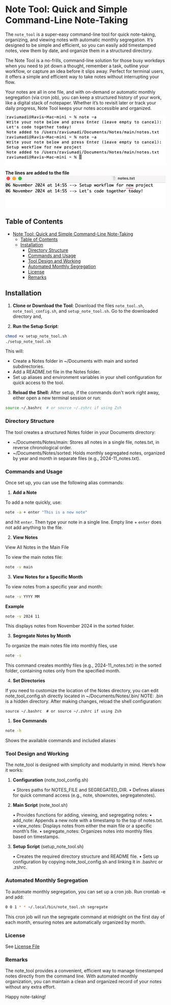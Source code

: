 # Note Tool: Quick and Simple Command-Line Note-Taking

The `note_tool` is a super-easy command-line tool for quick note-taking, organizing, and viewing notes with automatic monthly segregation. It’s designed to be simple and efficient, so you can easily add timestamped notes, view them by date, and organize them in a structured directory.

The Note Tool is a no-frills, command-line solution for those busy workdays when you need to jot down a thought, remember a task, outline your workflow, or capture an idea before it slips away. Perfect for terminal users, it offers a simple and efficient way to take notes without interrupting your flow.

Your notes are all in one file, and with on-demand or automatic monthly segregation (via cron job), you can keep a structured history of your work, like a digital stack of notepaper. Whether it’s to revisit later or track your daily progress, Note Tool keeps your notes accessible and organized.

![Tool Demo](/demo1.png)

**The lines are added to the file**
![Output Demo](/demo2.png)

## Table of Contents
- [Note Tool: Quick and Simple Command-Line Note-Taking](#note-tool-quick-and-simple-command-line-note-taking)
  - [Table of Contents](#table-of-contents)
  - [Installation](#installation)
    - [Directory Structure](#directory-structure)
    - [Commands and Usage](#commands-and-usage)
    - [Tool Design and Working](#tool-design-and-working)
    - [Automated Monthly Segregation](#automated-monthly-segregation)
    - [License](#license)
    - [Remarks](#remarks)


## Installation

1. **Clone or Download the Tool**: Download the files `note_tool.sh`, `note_tool_config.sh`, and `setup_note_tool.sh`. Go to the downloaded directory and,


3. **Run the Setup Script**:
   
```bash
chmod +x setup_note_tool.sh
./setup_note_tool.sh
```

This will:
- Create a Notes folder in ~/Documents with main and sorted subdirectories.
- Add a README.txt file in the Notes folder.
- Set up aliases and environment variables in your shell configuration for quick access to the tool.


3.	**Reload the Shell:**
After setup, if the commands don't work right away, either open a new terminal session or run:
```bash
source ~/.bashrc  # or source ~/.zshrc if using Zsh 
```
### Directory Structure

The tool creates a structured Notes folder in your Documents directory:
- ~/Documents/Notes/main: Stores all notes in a single file, notes.txt, in reverse chronological order.
- ~/Documents/Notes/sorted: Holds monthly segregated notes, organized by year and month in separate files (e.g., 2024-11_notes.txt).


### Commands and Usage

Once set up, you can use the following alias commands:

1. **Add a Note**

To add a note quickly, use:
```bash
note -a + enter "This is a new note"
```
and hit `enter`. Then type your note in a single line. Empty line + `enter` does not add anything to the file.

2. **View Notes**

View All Notes in the Main File

To view the main notes file:

```bash
note -v main
```
3. **View Notes for a Specific Month**

To view notes from a specific year and month:

```bash
note -v YYYY MM
```
**Example**
```bash
note -v 2024 11
```
This displays notes from November 2024 in the sorted folder.

3. **Segregate Notes by Month**

To organize the main notes file into monthly files, use
```bash
note -s
```
This command creates monthly files (e.g., 2024-11_notes.txt) in the sorted folder, containing notes only from the specified month.

4. **Set Directories**

If you need to customize the location of the Notes directory, you can edit note_tool_config.sh directly located in ~/Documents/Notes/.bin/
NOTE: .bin is a hidden directory.
After making changes, reload the shell configuration:
```bssh
source ~/.bashrc  # or source ~/.zshrc if using Zsh
```
1. **See Commands**
   
```bash
note -h
```
Shows the available commands and included aliases

### Tool Design and Working

The note_tool is designed with simplicity and modularity in mind. Here’s how it works:

1. **Configuration** (note_tool_config.sh)

	•	Stores paths for NOTES_FILE and SEGREGATED_DIR.
	•	Defines aliases for quick command access (e.g., note, shownotes, segregatenotes).

2. **Main Script** (note_tool.sh)

	•	Provides functions for adding, viewing, and segregating notes:
	•	add_note: Appends a new note with a timestamp to the top of notes.txt.
	•	view_notes: Displays notes from either the main file or a specific month’s file.
	•	segregate_notes: Organizes notes into monthly files based on timestamps.

3. **Setup Script** (setup_note_tool.sh)

	•	Creates the required directory structure and README file.
	•	Sets up configuration by copying note_tool_config.sh and linking it in .bashrc or .zshrc.


### Automated Monthly Segregation
To automate monthly segregation, you can set up a cron job. Run crontab -e and add:
```bash
0 0 1 * * ~/.local/bin/note_tool.sh segregate
```

This cron job will run the segregate command at midnight on the first day of each month, ensuring notes are automatically organized by month.

### License
See [License File](/LICENSE.md)

### Remarks

The note_tool provides a convenient, efficient way to manage timestamped notes directly from the command line. With automated monthly organization, you can maintain a clean and organized record of your notes without any extra effort.

Happy note-taking!